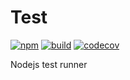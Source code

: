 # Test
[![npm](https://badge.fury.io/js/%40dmail%2Ftest.svg)](https://badge.fury.io/js/%40dmail%2Ftest)
[![build](https://travis-ci.org/dmail/test.svg)](http://travis-ci.org/dmail/test)
[![codecov](https://codecov.io/gh/dmail/test/branch/master/graph/badge.svg)](https://codecov.io/gh/dmail/test)

Nodejs test runner
